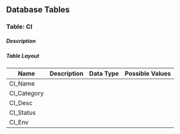 Database Tables
---------------

### Table: CI

##### Description


##### Table Layout

   | Name        | Description                                     | Data Type     | Possible Values |
   |-------------|-------------------------------------------------|---------------|-----------------|
   | CI_Name     |                                                 |               |                 |
   | CI_Category |                                                 |               |                 |
   | CI_Desc     |                                                 |               |                 |
   | CI_Status   |                                                 |               |                 |
   | CI_Env      |                                                 |               |                 |

